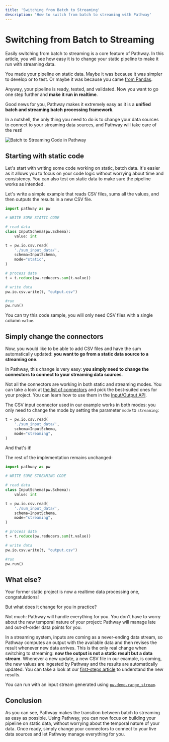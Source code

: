 ```yaml
---
title: 'Switching from Batch to Streaming'
description: 'How to switch from batch to streaming with Pathway'
---
```



# Switching from Batch to Streaming
Easily switching from batch to streaming is a core feature of Pathway.
In this article, you will see how easy it is to change your static pipeline to make it run with streaming data. 


You made your pipeline on static data.
Maybe it was because it was simpler to develop or to test.
Or maybe it was because you came [from Pandas](/developers/user-guide/exploring-pathway/migrate-from-pandas/).

Anyway, your pipeline is ready, tested, and validated.
Now you want to go one step further and **make it run in realtime**.

Good news for you, Pathway makes it extremely easy as it is a **unified batch and streaming batch processing framework**.

In a nutshell, the only thing you need to do is to change your data sources to connect to your streaming data sources, and Pathway will take care of the rest!

![Batch to Streaming Code in Pathway](https://user-images.githubusercontent.com/68642378/278069996-79f4250d-0641-4b97-87f8-0820d9399c6b.gif)


## Starting with static code
Let's start with writing some code working on static, batch data.
It's easier as it allows you to focus on your code logic without worrying about time and consistency.
You can also test on static data to make sure the pipeline works as intended.

Let's write a simple example that reads CSV files, sums all the values, and then outputs the results in a new CSV file.

```python
import pathway as pw

# WRITE SOME STATIC CODE

# read data
class InputSchema(pw.Schema):
    value: int

t = pw.io.csv.read(
    './sum_input_data/',
    schema=InputSchema,
    mode="static",
)

# process data
t = t.reduce(pw.reducers.sum(t.value))

# write data
pw.io.csv.write(t, "output.csv")

#run
pw.run()
```

You can try this code sample, you will only need CSV files with a single column `value`.

## Simply change the connectors
Now, you would like to be able to add CSV files and have the sum automatically updated: **you want to go from a static data source to a streaming one**.

In Pathway, this change is very easy: **you simply need to change the connectors to connect to your streaming data sources**.

Not all the connectors are working in both static and streaming modes.
You can take a look at [the list of connectors](/developers/user-guide/connect/supported-data-sources/) and pick the best-suited ones for your project.
You can learn how to use them in the [Input/Output API](/developers/api-docs/pathway-io/).

The CSV input connector used in our example works in both modes: you only need to change the mode by setting the parameter `mode` to `streaming`:

```python
t = pw.io.csv.read(
    './sum_input_data/',
    schema=InputSchema,
    mode="streaming",
)
```

And that's it!

The rest of the implementation remains unchanged:

```python
import pathway as pw

# WRITE SOME STREAMING CODE

# read data
class InputSchema(pw.Schema):
    value: int

t = pw.io.csv.read(
    './sum_input_data/',
    schema=InputSchema,
    mode="streaming",
)

# process data
t = t.reduce(pw.reducers.sum(t.value))

# write data
pw.io.csv.write(t, "output.csv")

#run
pw.run()
```

## What else?
Your former static project is now a realtime data processing one, congratulations! 

But what does it change for you in practice?

Not much: Pathway will handle everything for you.
You don't have to worry about the new temporal nature of your project: Pathway will manage late and out-of-order data points for you.

In a streaming system, inputs are coming as a never-ending data stream, so Pathway computes an output with the available data and then revises the result whenever new data arrives.
This is the only real change when switching to streaming: **now the output is not a static result but a data stream**.
Whenever a new update, a new CSV file in our example, is coming, the new values are ingested by Pathway and the results are automatically updated.
You can take a look at our [first-steps article](/developers/user-guide/introduction/first_realtime_app_with_pathway#understanding-the-output) to understand the new results.


You can run with an input stream generated using [`pw.demo.range_stream`](/developers/user-guide/connect/artificial-streams#generating-a-single-column-data-stream-with-range_stream).


## Conclusion

As you can see, Pathway makes the transition between batch to streaming as easy as possible.
Using Pathway, you can now focus on building your pipeline on static data, without worrying about the temporal nature of your data.
Once ready, simply change your connectors to connect to your live data sources and let Pathway manage everything for you.
